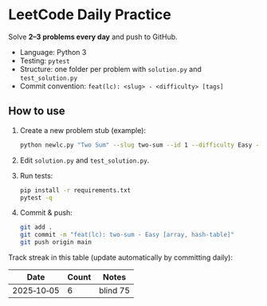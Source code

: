 # LeetCode Daily Practice

Solve **2–3 problems every day** and push to GitHub.
- Language: Python 3
- Testing: `pytest`
- Structure: one folder per problem with `solution.py` and `test_solution.py`
- Commit convention: `feat(lc): <slug> - <difficulty> [tags]`

## How to use

1. Create a new problem stub (example):
   ```bash
   python newlc.py "Two Sum" --slug two-sum --id 1 --difficulty Easy --tags array,hash-table
   ```

2. Edit `solution.py` and `test_solution.py`.
3. Run tests:
   ```bash
   pip install -r requirements.txt
   pytest -q
   ```
4. Commit & push:
   ```bash
   git add .
   git commit -m "feat(lc): two-sum - Easy [array, hash-table]"
   git push origin main
   ```

Track streak in this table (update automatically by committing daily):

| Date | Count | Notes |
|------|-------|-------|
| 2025‑10‑05 | 6 | blind 75 |

